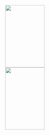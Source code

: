 <a href="https://github.com/anuraghazra/github-readme-stats">
  <img height=200 width=50% align="center" src="https://github-readme-stats.vercel.app/api?username=m1ss1onBest&border_color=fff&showing_icons=true" />
</a>
<a href="https://github.com/anuraghazra/convoychat">
  <img height=200 width=50% align="center" src="https://github-readme-stats.vercel.app/api/top-langs?username=m1ss1onBest&border_color=fff&langs_count=8&layout=compact&card_width=320" />
</a>


